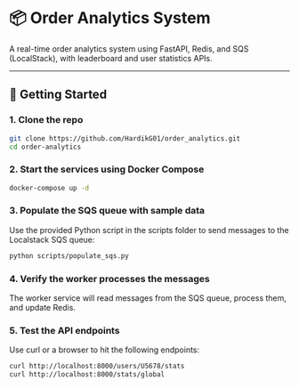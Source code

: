 # 📦 Order Analytics System

A real-time order analytics system using FastAPI, Redis, and SQS (LocalStack), with leaderboard and user statistics APIs.

---

## 🚀 Getting Started

### 1. Clone the repo
```bash
git clone https://github.com/HardikG01/order_analytics.git
cd order-analytics
```

### 2. Start the services using Docker Compose
```bash
docker-compose up -d
```
### 3. Populate the SQS queue with sample data
Use the provided Python script in the scripts folder to send messages to the Localstack SQS queue:
```bash 
python scripts/populate_sqs.py
```
### 4. Verify the worker processes the messages
The worker service will read messages from the SQS queue, process them, and update Redis.


### 5. Test the API endpoints
Use curl or a browser to hit the following endpoints:
```bash
curl http://localhost:8000/users/U5678/stats
curl http://localhost:8000/stats/global
```
